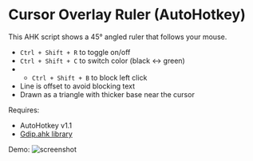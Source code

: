 # Cursor Overlay Ruler (AutoHotkey)

This AHK script shows a 45° angled ruler that follows your mouse.
- `Ctrl + Shift + R` to toggle on/off
- `Ctrl + Shift + C` to switch color (black ↔ green)
- - `Ctrl + Shift + B` to block left click
- Line is offset to avoid blocking text
- Drawn as a triangle with thicker base near the cursor

Requires:
- AutoHotkey v1.1
- [Gdip.ahk library](https://github.com/tariqporter/Gdip)

Demo:
![screenshot](demo.png)
